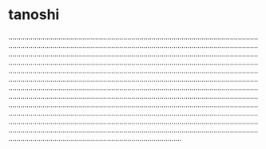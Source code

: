 # tanoshi
......................................................................................................................................................................................................................................................................................................................................................................................................................................................................................................................................................................................................................................................................................................................................................................................................................................................................................................................................................................................................................................................................................................................................................................................................................................................................................................................................................................................................................................................................................................................................................................................................................................